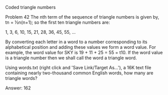 
Coded triangle numbers
 
Problem 42
The nth term of the sequence of triangle numbers is given by, tn = ½n(n+1); so the first ten triangle numbers are:

1, 3, 6, 10, 15, 21, 28, 36, 45, 55, ...

By converting each letter in a word to a number corresponding to its alphabetical position and adding these values we form a word value. For example, the word value for SKY is 19 + 11 + 25 = 55 = t10. If the word value is a triangle number then we shall call the word a triangle word.

Using words.txt (right click and 'Save Link/Target As...'), a 16K text file containing nearly two-thousand common English words, how many are triangle words?

Answer:  162
